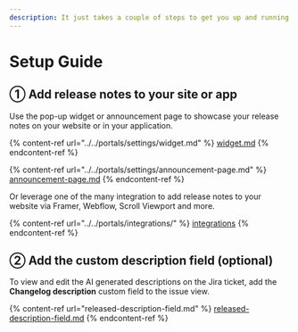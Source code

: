 ```yaml
---
description: It just takes a couple of steps to get you up and running
---
```


# Setup Guide

## ① Add release notes to your site or app

Use the pop-up widget or announcement page to showcase your release notes on your website or in your application.

{% content-ref url="../../portals/settings/widget.md" %}
[widget.md](../../portals/settings/widget.md)
{% endcontent-ref %}

{% content-ref url="../../portals/settings/announcement-page.md" %}
[announcement-page.md](../../portals/settings/announcement-page.md)
{% endcontent-ref %}

Or leverage one of the many integration to add release notes to your website via Framer, Webflow, Scroll Viewport and more.

{% content-ref url="../../portals/integrations/" %}
[integrations](../../portals/integrations/)
{% endcontent-ref %}

## ② Add the custom description field (optional)

To view and edit the AI generated descriptions on the Jira ticket, add the **Changelog description** custom field to the issue view.

{% content-ref url="released-description-field.md" %}
[released-description-field.md](released-description-field.md)
{% endcontent-ref %}
